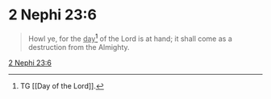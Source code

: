 # 2 Nephi 23:6

> Howl ye, for the <u>day</u>[^a] of the Lord is at hand; it shall come as a destruction from the Almighty.

[2 Nephi 23:6](https://www.churchofjesuschrist.org/study/scriptures/bofm/2-ne/23?lang=eng&id=p6#p6)


[^a]: TG [[Day of the Lord]].
